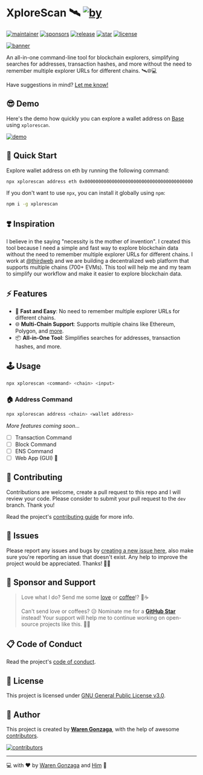 # XploreScan 🛰️ [![by](https://img.shields.io/badge/by-Waren%20Gonzaga-fe59ae.svg?longCache=true&labelColor=181717&style=flat-square)](https://warengonzaga.com)

[![maintainer](https://img.shields.io/badge/maintainer-Waren%20Gonzaga-016eea.svg?logo=github&labelColor=181717&longCache=true&style=flat-square)](https://warengonzaga.com) [![sponsors](https://img.shields.io/badge/sponsor-%E2%9D%A4-%23db61a2.svg?&logo=github&logoColor=white&labelColor=181717&style=flat-square)](https://github.com/sponsors/warengonzaga) [![release](https://img.shields.io/github/release/warengonzaga/xplorescan.svg?logo=github&labelColor=181717&color=green&style=flat-square)](https://github.com/warengonzaga/xplorescan/releases) [![star](https://img.shields.io/github/stars/warengonzaga/xplorescan.svg?&logo=github&labelColor=181717&color=yellow&style=flat-square)](https://github.com/warengonzaga/xplorescan/stargazers) [![license](https://img.shields.io/github/license/warengonzaga/xplorescan.svg?&logo=github&labelColor=181717&style=flat-square)](https://github.com/warengonzaga/xplorescan/blob/main/license)

[![banner](https://raw.githubusercontent.com/warengonzaga/xplorescan/main/.github/repo_banner.jpg)](https://github.com/warengonzaga/xplorescan)

An all-in-one command-line tool for blockchain explorers, simplifying searches for addresses, transaction hashes, and more without the need to remember multiple explorer URLs for different chains. 🛰️🌐💻

Have suggestions in mind? [Let me know!](https://github.com/warengonzaga/xplorescan/issues)

## 😎 Demo

Here's the demo how quickly you can explore a wallet address on [Base](https://base.org) using `xplorescan`.

[![demo](https://media.giphy.com/media/v1.Y2lkPTc5MGI3NjExNmlyenV0dWpyOHJ5bDIxb2E2ZDB3aWI2YjIxNWEwM3RoN2Q4YXc1OCZlcD12MV9pbnRlcm5hbF9naWZfYnlfaWQmY3Q9Zw/v73LagsmyafU09TEiV/giphy.gif)](https://github.com/warengonzaga/xplorescan)

## 🚀 Quick Start

Explore wallet address on eth by running the following command:

```bash
npx xplorescan address eth 0x0000000000000000000000000000000000000000
```

If you don't want to use `npx`, you can install it globally using `npm`:

```bash
npm i -g xplorescan
```

## ❣️ Inspiration

I believe in the saying "necessity is the mother of invention". I created this tool because I need a simple and fast way to explore blockchain data without the need to remember multiple explorer URLs for different chains. I work at [@thirdweb](https://thirdweb.com) and we are building a decentralized web platform that supports multiple chains (700+ EVMs). This tool will help me and my team to simplify our workflow and make it easier to explore blockchain data.

## ⚡ Features

- 🚀 **Fast and Easy**: No need to remember multiple explorer URLs for different chains.
- 🌐 **Multi-Chain Support**: Supports multiple chains like Ethereum, Polygon, and [more](https://github.com/warengonzaga/xplorescan/blob/main/source/data/explorers.json).
- 📦 **All-in-One Tool**: Simplifies searches for addresses, transaction hashes, and more.

## 🕹️ Usage

```bash
npx xplorescan <command> <chain> <input>
```

### 🏠 Address Command

```bash
npx xplorescan address <chain> <wallet address>
```

_More features coming soon..._

- [ ] Transaction Command
- [ ] Block Command
- [ ] ENS Command
- [ ] Web App (GUI) 👀

## 🎯 Contributing

Contributions are welcome, create a pull request to this repo and I will review your code. Please consider to submit your pull request to the `dev` branch. Thank you!

Read the project's [contributing guide](./contributing.md) for more info.

## 🐛 Issues

Please report any issues and bugs by [creating a new issue here](https://github.com/warengonzaga/xplorescan/issues/new/choose), also make sure you're reporting an issue that doesn't exist. Any help to improve the project would be appreciated. Thanks! 🙏✨

## 🙏 Sponsor and Support

> Love what I do? Send me some [love](https://github.com/sponsors/warengonzaga) or [coffee](https://buymeacoff.ee/warengonzaga)!? 💖☕
>
> Can't send love or coffees? 😥 Nominate me for a **[GitHub Star](https://stars.github.com/nominate)** instead!
> Your support will help me to continue working on open-source projects like this. 🙏😇

## 📋 Code of Conduct

Read the project's [code of conduct](./code_of_conduct.md).

## 📃 License

This project is licensed under [GNU General Public License v3.0](https://opensource.org/licenses/GPL-3.0).

## 📝 Author

This project is created by **[Waren Gonzaga](https://github.com/warengonzaga)**, with the help of awesome [contributors](https://github.com/warengonzaga/xplorescan/graphs/contributors).

[![contributors](https://contrib.rocks/image?repo=warengonzaga/xplorescan)](https://github.com/warengonzaga/xplorescan/graphs/contributors)

---

💻 with ❤️ by [Waren Gonzaga](https://warengonzaga.com) and [Him](https://www.youtube.com/watch?v=HHrxS4diLew&t=44s) 🙏

